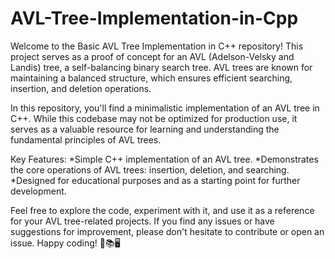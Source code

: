 # AVL-Tree-Implementation-in-Cpp
Welcome to the Basic AVL Tree Implementation in C++ repository! This project serves as a proof of concept for an AVL (Adelson-Velsky and Landis) tree, a self-balancing binary search tree. AVL trees are known for maintaining a balanced structure, which ensures efficient searching, insertion, and deletion operations.

In this repository, you'll find a minimalistic implementation of an AVL tree in C++. While this codebase may not be optimized for production use, it serves as a valuable resource for learning and understanding the fundamental principles of AVL trees.

Key Features:
*Simple C++ implementation of an AVL tree.
*Demonstrates the core operations of AVL trees: insertion, deletion, and searching.
*Designed for educational purposes and as a starting point for further development.

Feel free to explore the code, experiment with it, and use it as a reference for your AVL tree-related projects. If you find any issues or have suggestions for improvement, please don't hesitate to contribute or open an issue. Happy coding! 🌳📚🖥️

